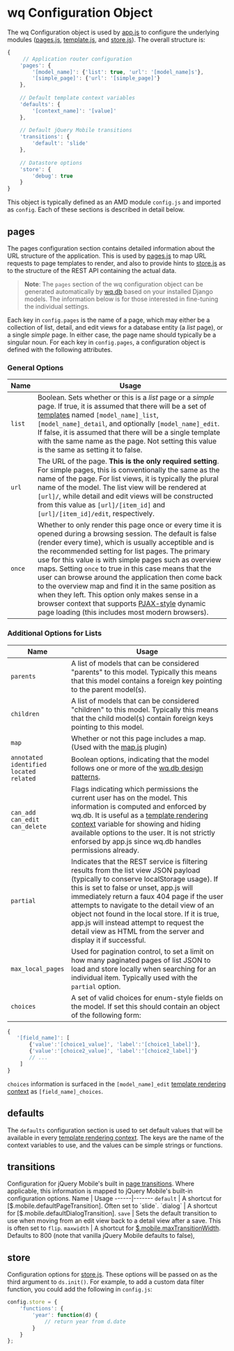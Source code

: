 wq Configuration Object
=======================

The wq Configuration object is used by [app.js] to configure the underlying modules ([pages.js], [template.js], and [store.js]).  The overall structure is:

```javascript
{
     // Application router configuration
    'pages': {
        '[model_name]': {'list': true, 'url': '[model_name]s'},
        '[simple_page]': {'url': '[simple_page]'}
    },
    
    // Default template context variables
    'defaults': {
        '[context_name]': '[value]'
    },
    
    // Default jQuery Mobile transitions
    'transitions': {
        'default': 'slide'
    },
    
    // Datastore options
    'store': {
        'debug': true
    }
}
```
This object is typically defined as an AMD module `config.js` and imported as `config`.  Each of these sections is described in detail below.

## pages
The pages configuration section contains detailed information about the URL structure of the application.  This is used by [pages.js] to map URL requests to page templates to render, and also to provide hints to [store.js] as to the structure of the REST API containing the actual data.

> **Note**: The `pages` section of the wq configuration object can be generated automatically by [wq.db] based on your installed Django models.  The information below is for those interested in fine-tuning the individual settings.

Each key in `config.pages` is the name of a page, which may either be a collection of list, detail, and edit views for a database entity (a *list* page), or a single *simple* page.  In either case, the page name should typically be a singular noun.  For each key in `config.pages`, a configuration object is defined with the following attributes.

### General Options
 Name | Usage
------|-------
`list` | Boolean.  Sets whether or this is a *list* page or a *simple* page.  If true, it is assumed that there will be a set of [templates] named `[model_name]_list`, `[model_name]_detail`, and optionally `[model_name]_edit`.  If false, it is assumed that there will be a single template with the same name as the page.  Not setting this value is the same as setting it to false.
`url` | The URL of the page.  **This is the only required setting**.  For simple pages, this is conventionally the same as the name of the page.  For list views, it is typically the plural name of the model.  The list view will be rendered at `[url]/`, while detail and edit views will be constructed from this value as `[url]/[item_id]` and `[url]/[item_id]/edit`, respectively.
`once` | Whether to only render this page once or every time it is opened during a browsing session.  The default is false (render every time), which is usually acceptible and is the recommended setting for list pages.  The primary use for this value is with simple pages such as overview maps. Setting `once` to true in this case means that the user can browse around the application then come back to the overview map and find it in the same position as when they left. This option only makes sense in a browser context that supports [PJAX-style] dynamic page loading (this includes most modern browsers).

### Additional Options for Lists
 Name | Usage
------|-------
`parents` | A list of models that can be considered "parents" to this model.  Typically this means that this model contains a foreign key pointing to the parent model(s).
`children` | A list of models that can be considered "children" to this model.  Typically this means that the child model(s) contain foreign keys pointing to this model.
`map` | Whether or not this page includes a map.  (Used with the [map.js] plugin)
`annotated`<br>`identified`<br>`located`<br>`related` | Boolean options, indicating that the model follows one or more of the [wq.db design patterns].
`can_add`<br>`can_edit`<br>`can_delete` | Flags indicating which permissions the current user has on the model.  This information is computed and enforced by wq.db.  It is useful as a [template rendering context] variable for showing and hiding available options to the user.  It is not strictly enforsed by app.js since wq.db handles permissions already.
`partial` | Indicates that the REST service is filtering results from the list view JSON payload (typically to conserve localStorage usage).  If this is set to false or unset, app.js will immediately return a faux 404 page if the user attempts to navigate to the detail view of an object not found in the local store.  If it is true, app.js will instead attempt to request the detail view as HTML from the server and display it if successful.
`max_local_pages` | Used for pagination control, to set a limit on how many paginated pages of list JSON to load and store locally when searching for an individual item.  Typically used with the `partial` option.
`choices` | A set of valid choices for enum-style fields on the model.  If set this should contain an object of the following form:
```javascript
{
   '[field_name]': [
       {'value':'[choice1_value]', 'label':'[choice1_label]'},
       {'value':'[choice2_value]', 'label':'[choice2_label]'}
       // ...
    ]
}
```
`choices` information is surfaced in the `[model_name]_edit` [template rendering context] as `[field_name]_choices`.
## defaults
The `defaults` configuration section is used to set default values that will be available in every [template rendering context].  The keys are the name of the context variables to use, and the values can be simple strings or functions.

## transitions
Configuration for jQuery Mobile's built in [page transitions].  Where applicable, this information is mapped to jQuery Mobile's built-in configuration options.
 Name | Usage
------|-------
`default` | A shortcut for [$.mobile.defaultPageTransition].  Often set to `slide`.
`dialog` | A shortcut for [$.mobile.defaultDialogTransition].
`save` | Sets the default transition to use when moving from an edit view back to a detail view after a save.  This is often set to `flip`.
`maxwidth` | A shortcut for [$.mobile.maxTransitionWidth].  Defaults to 800 (note that vanilla jQuery Mobile defaults to false),

## store
Configuration options for [store.js].  These options will be passed on as the third argument to `ds.init()`.  For example, to add a custom data filter function, you could add the following in `config.js`:
```javascript
config.store = {
    'functions': {
        'year': function(d) {
            // return year from d.date
        }
    }
};
```

[app.js]: http://wq.io/docs/app.js
[pages.js]: http://wq.io/docs/pages.js
[template.js]: http://wq.io/docs/template.js
[store.js]: http://wq.io/docs/store.js
[wq.db]: http://wq.io/wq.db
[templates]: http://wq.io/docs/templates
[map.js]: http://wq.io/docs/map.js
[PJAX-style]: http://wq.io/docs/web-app
[wq.db design patterns]: http://wq.io/docs/about-patterns
[template rendering context]: http://wq.io/docs/templates
[page transitions]: http://view.jquerymobile.com/1.3.2/dist/demos/widgets/transitions/
[$.mobile.defaultPageTransition]: http://view.jquerymobile.com/1.3.2/dist/demos/widgets/transitions/#Globalconfiguration
[$.mobile.defaultDialogTransition]: http://view.jquerymobile.com/1.3.2/dist/demos/widgets/transitions/#Globalconfiguration
[$.mobile.maxTransitionWidth]: http://view.jquerymobile.com/1.3.2/dist/demos/widgets/transitions/#Maxwidthfortransitions